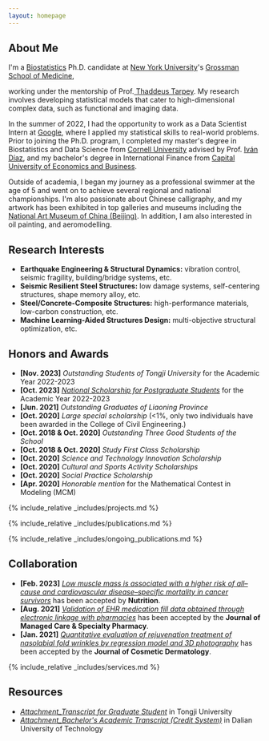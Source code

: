 ```yaml
---
layout: homepage
---
```


## About Me

I'm a <a href="https://med.nyu.edu/departments-institutes/population-health/divisions-sections-centers/biostatistics/" target="_blank"> Biostatistics</a> Ph.D. candidate at <a href="https://www.nyu.edu/" target="_blank"> New York University</a>'s <a href="https://med.nyu.edu/" target="_blank"> Grossman School of Medicine</a>,
<!-- , specifically within the <a href="https://med.nyu.edu/research/sackler-institute-graduate-biomedical-sciences/" target="_blank"> Vilcek institute of Biomedical Sciences</a> and the Department of <a href="https://med.nyu.edu/departments-institutes/population-health/" target="_blank"> Population Health</a>. Under the mentorship of Prof.  -->
working under the mentorship of Prof.<a href="https://med.nyu.edu/faculty/thaddeus-tarpey" target="_blank"> Thaddeus Tarpey</a>. My research involves developing statistical models that cater to high-dimensional complex data, such as functional and imaging data.

In the summer of 2022, I had the opportunity to work as a Data Scientist Intern at <a href="https://about.google" target="_blank"> Google</a>, where I applied my statistical skills to real-world problems. 
Prior to joining the Ph.D. program, I completed my master's degree in Biostatistics and Data Science from <a href="https://www.cornell.edu" target = "_blank"> Cornell University</a> advised by Prof. <a href= "https://www.idiaz.xyz" target = "_blank"> Iván Díaz</a>, and my bachelor's degree in International Finance from <a href="https://www.cueb.edu.cn" target = "_blank"> Capital University of Economics and Business</a>. 

<!-- 
I am an alumnus of the <a href="https://opencasestudies.github.io/" target="_blank"> Open Case Study Project</a> at <a href="https://www.jhsph.edu/" target="_blank"> the Bloomberg School of Public Health </a> of <a href="https://www.jhu.edu/" target="_blank"> the Johns Hopkins University</a>. -->

Outside of academia, I began my journey as a professional swimmer at the age of 5 and went on to achieve several regional and national championships. I'm also passionate about Chinese calligraphy, and my artwork has been exhibited in top galleries and museums including the <a href="http://www.namoc.org/" target="_blank"> National Art Museum of China (Beijing)</a>. In addition, I am also interested in oil painting, and aeromodelling.


## Research Interests
- **Earthquake Engineering & Structural Dynamics:** vibration control, seismic fragility, building/bridge systems, etc.
- **Seismic Resilient Steel Structures:** low damage systems, self-centering structures, shape memory alloy, etc.
- **Steel/Concrete-Composite Structures:** high-performance materials, low-carbon construction, etc.
- **Machine Learning-Aided Structures Design:** multi-objective structural optimization, etc.


## Honors and Awards
- **[Nov. 2023]** *Outstanding Students of Tongji University* for the Academic Year 2022-2023
- **[Oct. 2023]** <a href="https://civileng.tongji.edu.cn/fb/8b/c17998a326539/page.htm" target="_blank">*National Scholarship for Postgraduate Students*</a>  for the Academic Year 2022-2023
- **[Jun. 2021]** *Outstanding Graduates of Liaoning Province* 
- **[Oct. 2020]** *Large special scholarship* (<1%, only two individuals have been awarded in the College of Civil Engineering.)
- **[Oct. 2018 & Oct. 2020]** *Outstanding Three Good Students of the School* 
- **[Oct. 2018 & Oct. 2020]** *Study First Class Scholarship* 
- **[Oct. 2020]** *Science and Technology Innovation Scholarship* 
- **[Oct. 2020]** *Cultural and Sports Activity Scholarships* 
- **[Oct. 2020]** *Social Practice Scholarship* 
- **[Apr. 2020]** *Honorable mention* for the Mathematical Contest in Modeling (MCM)



{% include_relative _includes/projects.md %}

{% include_relative _includes/publications.md %}

{% include_relative _includes/ongoing_publications.md %}







## Collaboration

<!-- - **[Feb. 2020]** Our paper about incremental learning is accepted to CVPR 2020.
- **[Feb. 2020]** We will host the ACM Multimedia Asia 2020 conference in Singapore!
- **[Sept. 2019]** Our paper about few-shot learning is accepted to NeurIPS 2019. -->
- **[Feb. 2023]** <a href="https://www.sciencedirect.com/science/article/pii/S089990072200346X" target="_blank">*Low muscle mass is associated with a higher risk of all–cause and cardiovascular disease–specific mortality in cancer survivors*</a> has been accepted by **Nutrition**. 
- **[Aug. 2021]** <a href="https://www.jmcp.org/doi/full/10.18553/jmcp.2021.27.10.1482" target="_blank">*Validation of EHR medication fill data obtained through electronic linkage with pharmacies*</a> has been accepted by the **Journal of Managed Care & Specialty Pharmacy**.
- **[Jan. 2021]** <a href="https://onlinelibrary.wiley.com/doi/abs/10.1111/jocd.13486" target="_blank">*Quantitative evaluation of rejuvenation treatment of nasolabial fold wrinkles by regression model and 3D photography*</a> has been accepted by the **Journal of Cosmetic Dermatology**.


{% include_relative _includes/services.md %}


## Resources

<!-- https://yuhangzhou88.github.io/ESL_Solution/  -->
- <a href="assets/transcript/Attachment_Transcript for Graduate Student.pdf" target="_blank">*Attachment_Transcript for Graduate Student*</a> in Tongji University
- <a href="assets/transcript/Attachment_Bachelor's Academic Transcript (Credit System).pdf" target="_blank">*Attachment_Bachelor's Academic Transcript (Credit System)*</a> in Dalian University of Technology 



